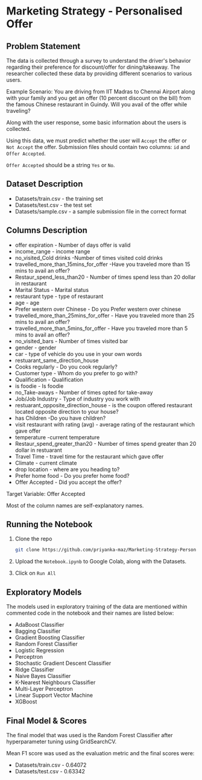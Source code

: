 # Marketing Strategy - Personalised Offer

## Problem Statement

The data is collected through a survey to understand the driver's behavior regarding their preference for discount/offer for dining/takeaway. The researcher collected these data by providing different scenarios to various users.

Example Scenario: You are driving from IIT Madras to Chennai Airport along with your family and you get an offer (10 percent discount on the bill) from the famous Chinese restaurant in Guindy. Will you avail of the offer while traveling?

Along with the user response, some basic information about the users is collected. 

Using this data, we must predict whether the user will `Accept` the offer or `Not Accept` the offer.
Submission files should contain two columns: `id` and `Offer Accepted`. 

`Offer Accepted` should be a string ```Yes``` or ```No```. 

## Dataset Description

- Datasets/train.csv - the training set
- Datasets/test.csv - the test set
- Datasets/sample.csv - a sample submission file in the correct format

## Columns Description

- offer expiration - Number of days offer is valid
- income_range - income range
- no_visited_Cold drinks -Number of times visited cold drinks
- travelled_more_than_15mins_for_offer -Have you traveled more than 15 mins to avail an offer?
- Restaur_spend_less_than20 - Number of times spend less than 20 dollar in restaurant
- Marital Status - Marital status
-  restaurant type  -  type of restaurant 
- age - age
- Prefer western over Chinese - Do you Prefer western over chinese
- travelled_more_than_25mins_for_offer - Have you traveled more than 25 mins to avail an offer?
- travelled_more_than_5mins_for_offer - Have you traveled more than 5 mins to avail an offer?
- no_visited_bars - Number of times visited bar
- gender - gender
- car - type of vehicle do you use in your own words
- restuarant_same_direction_house
- Cooks regularly - Do you cook regularly?
- Customer type - Whom do you prefer to go with?
- Qualification - Qualification
- is foodie - Is foodie
- no_Take-aways - Number of times opted for take-away
- Job/Job Industry - Type of industry you work with
- restuarant_opposite_direction_house - is the coupon offered restaurant located opposite direction to your house?
- has Children -Do you have children?
- visit restaurant with rating (avg) - average rating of the restaurant which gave offer
- temperature -current temperature
- Restaur_spend_greater_than20 - Number of times spend greater than 20 dollar in restuarant
- Travel Time - travel time for the restaurant which gave offer
- Climate - current climate
- drop location - where are you heading to?
- Prefer home food - Do you prefer home food?
- Offer Accepted -  Did you accept the offer?

Target Variable: Offer Accepted

Most of the column names are self-explanatory names.

## Running the Notebook

1. Clone the repo
   ```sh
   git clone https://github.com/priyanka-maz/Marketing-Strategy-Personalised-Offer
   ```
2. Upload the ```Notebook.ipynb``` to Google Colab, along with the Datasets.

3. Click on ```Run All```

## Exploratory Models

The models used in exploratory training of the data are mentioned within commented code in the notebook 
and their names are listed below:

- AdaBoost Classifier
- Bagging Classifier
- Gradient Boosting Classifier
- Random Forest Classifier
- Logistic Regression
- Perceptron 
- Stochastic Gradient Descent Classifier
- Ridge Classifier
- Naive Bayes Classifier
- K-Nearest Neighbours Classifier
- Multi-Layer Perceptron
- Linear Support Vector Machine
- XGBoost

## Final Model & Scores

The final model that was used is the Random Forest Classifier after hyperparameter tuning using GridSearchCV.

Mean F1 score was used as the evaluation metric and the final scores were:

- Datasets/train.csv - 0.64072
- Datasets/test.csv - 0.63342
